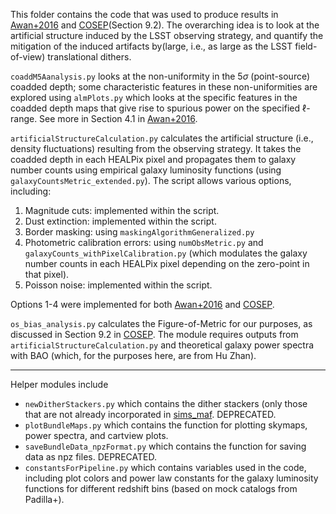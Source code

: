 This folder contains the code that was used to produce results in [Awan+2016](https://arxiv.org/abs/1605.00555) and [COSEP](https://arxiv.org/abs/1708.04058v1)(Section 9.2). The overarching idea is to look at the artificial structure induced by the LSST observing strategy, and quantify the mitigation of the induced artifacts by(large, i.e., as large as the LSST field-of-view) translational dithers.

`coaddM5Aanalysis.py` looks at the non-uniformity in the 5$\sigma$ (point-source) coadded depth; some characteristic features in these non-uniformities are explored using `almPlots.py` which looks at the specific features in the coadded depth maps that give rise to spurious power on the specified $\ell$-range. See more in Section 4.1 in [Awan+2016](https://arxiv.org/abs/1605.00555).

`artificialStructureCalculation.py` calculates the artificial structure (i.e., density fluctuations) resulting from the observing strategy. It takes the coadded depth in each HEALPix pixel and propagates them to galaxy number counts using empirical galaxy luminosity functions (using `galaxyCountsMetric_extended.py`). The script allows various options, including:
1. Magnitude cuts: implemented within the script.
2. Dust extinction: implemented within the script.
3. Border masking: using `maskingAlgorithmGeneralized.py`
4. Photometric calibration errors: using `numObsMetric.py` and `galaxyCounts_withPixelCalibration.py` (which modulates the galaxy number counts in each HEALPix pixel depending on the zero-point in that pixel).
5. Poisson noise: implemented within the script.

Options 1-4 were implemented for both [Awan+2016](https://arxiv.org/abs/1605.00555) and [COSEP](https://arxiv.org/abs/1708.04058v1).

`os_bias_analysis.py` calculates the Figure-of-Metric for our purposes, as discussed in Section 9.2 in [COSEP](https://arxiv.org/abs/1708.04058v1). The module requires outputs from `artificialStructureCalculation.py` and theoretical galaxy power spectra with BAO (which, for the purposes here, are from Hu Zhan).

----
Helper modules include
- `newDitherStackers.py` which contains the dither stackers (only those that are not already incorporated in [sims_maf](https://github.com/lsst/sims_maf/blob/master/python/lsst/sims/maf/stackers/ditherStackers.py). DEPRECATED.
- `plotBundleMaps.py` which contains the function for plotting skymaps, power spectra, and cartview plots.
- `saveBundleData_npzFormat.py` which contains the function for saving data as npz files. DEPRECATED.
- `constantsForPipeline.py` which contains variables used in the code, including plot colors and power law constants for the galaxy luminosity functions for different redshift bins (based on mock catalogs from Padilla+).